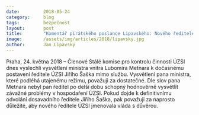 ```yaml
---
date:         2018-05-24
category:     blog
tags:         bezpečnost 
layout:       post
title:        "Komentář pirátského poslance Lipavského: Nového ředitele ÚZSI by měla jmenovat vláda s důvěrou"
image:        /assets/img/articles/2018/lipavsky.jpg
author:       Jan Lipavský
---
```



Praha, 24. května 2018 – Členové Stálé komise pro kontrolu činnosti ÚZSI dnes vyslechli vysvětlení ministra vnitra Lubomíra Metnara k dočasnému postavení ředitele ÚZSI Jiřího Šaška mimo službu. Vysvětlení pana ministra, které podléhá utajenému režimu, považuji za dostatečné. Dle slov pana Metnara nebyl pan ředitel po delší dobu schopný hodnověrně vysvětlit závažné problémy v hospodaření ÚZSI. Pokud dojde k definitivnímu odvolání dosavadního ředitele Jiřího Šaška, pak považuji za naprosto důležité, aby nového ředitele ÚZSI jmenovala vláda s důvěrou.

